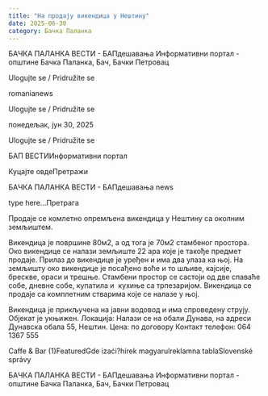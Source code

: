 ```yaml
---
title: "На продају викендица у Нештину"
date: 2025-06-30
category: Бачка Паланка
---
```


БАЧКА ПАЛАНКА ВЕСТИ - БАПдешавања Информативни портал - општине Бачка Паланка, Бач, Бачки Петровац

Ulogujte se / Pridružite se

romanianews

Ulogujte se / Pridružite se

понедељак, јун 30, 2025

Ulogujte se / Pridružite se

БАП ВЕСТИИнформативни портал

Куцајте овдеПретражи

БАЧКА ПАЛАНКА ВЕСТИ - БАПдешавања news

type here...Претрага

Продаје се комлетно опремљена викендица у Нештину са околним земљиштем.

Викендица је површине 80м2, а од тога је 70м2 стамбеног простора. Око викендице се налази земљиште 22 ара које је такође предмет продаје. Прилаз до викендице је уређен и има два улаза ка њој. На земљишту око викендице је посађено воће и то шљиве, кајсије, брескве, ораси и трешње.
Стамбени простор се састоји од две спаваће собе, дневне собе, купатила и  кухиње са трпезаријом. Викендица се продаје са комплетним стварима које се налазе у њој.

Викендица је прикључена на јавни водовод и има спроведену струју.
Објекат је укњижен.
Локација:
Налази се на обали Дунава, на адреси Дунавска обала 55, Нештин.
Цена: по договору
Контакт телефон: 064 1367 555

Caffe & Bar (1)FeaturedGde izaći?hírek magyarulreklamna tablaSlovenské správy

БАЧКА ПАЛАНКА ВЕСТИ - БАПдешавања Информативни портал - општине Бачка Паланка, Бач, Бачки Петровац
